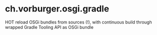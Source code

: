 # ch.vorburger.osgi.gradle

HOT reload OSGi bundles from sources (!), with continuous build through wrapped Gradle Tooling API as OSGi bundle
